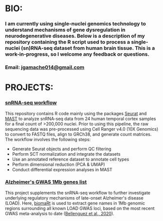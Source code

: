 # **BIO:**

### I am currently using single-nuclei genomics technology to understand mechanisms of gene dysregulation in neurodegenerative diseases. Below is a description of my repository containing the R script used to process a single-nuclei (sn)RNA-seq dataset from human brain tissue. This is a work-in-progress, so I welcome any feedback or questions.

### Email: jgamache014@gmail.com

# **PROJECTS:**

### [snRNA-seq workflow](https://github.com/jgamache014/snRNA-seq-workflow)

This repository contains R code mainly using the packages [Seurat](https://satijalab.org/seurat/) and [MAST](https://www.bioconductor.org/packages/release/bioc/html/MAST.html) to analyze snRNA-seq data from 24 human temporal cortex samples for a final count of >200,000 nuclei. Prior to using this pipeline, the raw sequencing data was pre-processed using Cell Ranger v4.0 (10X Genomics) to convert to FASTQ files, align to GRCh38, and generate count matrices. The workflow involves the following steps:

  * Generate Seurat objects and perform QC filtering
  * Perform SCT normalization and integrate the datasets
  * Use an annotated reference dataset to annotate cell types
  * Perform dimensional reduction (PCA & UMAP)
  * Conduct differential expression analyses in MAST

### [Alzheimer's GWAS 1Mb genes list](https://github.com/jgamache014/Alzheimers_GWAS_1Mb_genes_list)

This project supplements the snRNA-seq workflow to further investigate underlying regulatory mechanisms of late-onset Alzheimer's disease (LOAD). Here, [biomaRt](https://bioconductor.org/packages/release/bioc/html/biomaRt.html) is used to extract gene names in 1Mb genomic regions surrounding all known LOAD GWAS loci, based on the most recent GWAS meta-analysis to date ([Bellenguez et al., 2020](https://www.medrxiv.org/content/10.1101/2020.10.01.20200659v2.full-text)). 
